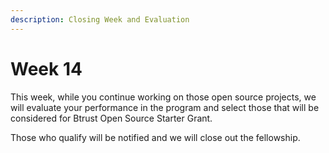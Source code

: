 ```yaml
---
description: Closing Week and Evaluation
---
```


# Week 14

This week, while you continue working on those open source projects, we will evaluate your performance in the program and select those that will be considered for Btrust Open Source Starter Grant.&#x20;

Those who qualify will be notified and we will close out the fellowship.
